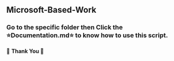 ## Microsoft-Based-Work
### Go to the specific folder then Click the :star:Documentation.md:star:&nbsp;to know how to use this script.
:diamond_shape_with_a_dot_inside: <b>Thank You<b> :diamond_shape_with_a_dot_inside:
